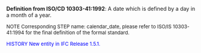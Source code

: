 ﻿**Definition from ISO/CD 10303-41:1992**: A date which is defined by a day in a month of a year.

> <font size="-1">
  NOTE Corresponding STEP name: calendar_date, please refer to ISO/IS 10303-41:1994
  for the final definition of the formal standard.
</font>

> <font size="-1" color="#0000FF">
  HISTORY New entity in IFC Release 1.5.1.
</font>